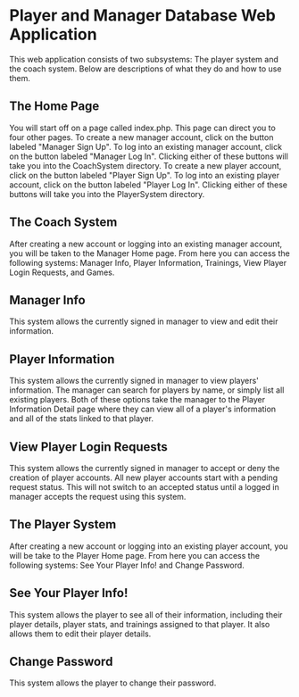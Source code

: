 # Player and Manager Database Web Application
This web application consists of two subsystems: The player system and the coach system.
Below are descriptions of what they do and how to use them.

## The Home Page
You will start off on a page called index.php. This page can direct you to four other pages.
To create a new manager account, click on the button labeled "Manager Sign Up".
To log into an existing manager account, click on the button labeled "Manager Log In".
Clicking either of these buttons will take you into the CoachSystem directory.
To create a new player account, click on the button labeled "Player Sign Up".
To log into an existing player account, click on the button labeled "Player Log In".
Clicking either of these buttons will take you into the PlayerSystem directory.

## The Coach System
After creating a new account or logging into an existing manager account, you will be taken 
to the Manager Home page. From here you can access the following systems: Manager Info, 
Player Information, Trainings, View Player Login Requests, and Games.

## Manager Info
This system allows the currently signed in manager to view and edit their information.

## Player Information
This system allows the currently signed in manager to view players' information.
The manager can search for players by name, or simply list all existing players.
Both of these options take the manager to the Player Information Detail page where
they can view all of a player's information and all of the stats linked to that player.

## View Player Login Requests
This system allows the currently signed in manager to accept or deny the creation of player 
accounts. All new player accounts start with a pending request status. This will not switch 
to an accepted status until a logged in manager accepts the request using this system.

## The Player System
After creating a new account or logging into an existing player account, you will be take to 
the Player Home page. From here you can access the following systems: See Your Player Info! 
and Change Password.

## See Your Player Info!
This system allows the player to see all of their information, including their player details,
player stats, and trainings assigned to that player. It also allows them to edit their player 
details.

## Change Password
This system allows the player to change their password.

